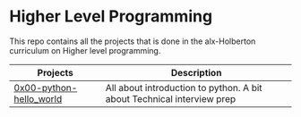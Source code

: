 # Higher Level Programming
This repo contains all the projects that is done in the alx-Holberton curriculum on Higher level programming.

| Projects | Description |
| -------- | ----------- |
| [0x00-python-hello_world](0x00-python-hello_world) | All about introduction to python. A bit about Technical interview prep | 
